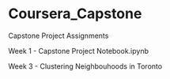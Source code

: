 # Coursera_Capstone
Capstone Project Assignments 

Week 1 - Capstone Project Notebook.ipynb

Week 3 - Clustering Neighbouhoods in Toronto
